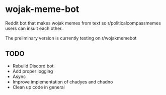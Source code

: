 # wojak-meme-bot
Reddit bot that makes wojak memes from text so r/politicalcompassmemes users can insult each other.

The preliminary version is currently testing on r/wojakmemebot

## TODO
* Rebuild Discord bot
* Add proper logging
* Async
* Improve implementation of chadyes and chadno
* Clean up code in general
